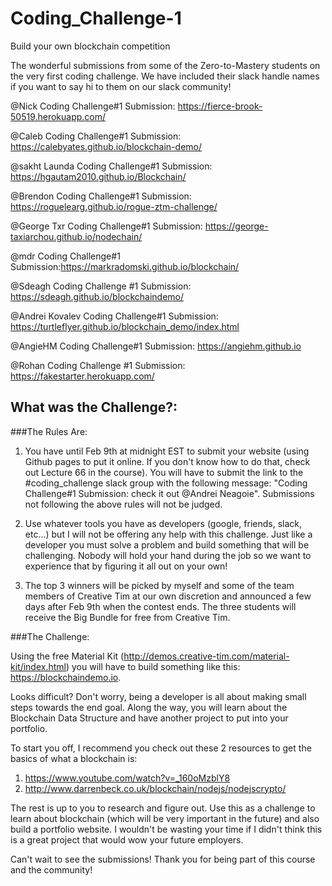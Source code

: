# Coding_Challenge-1
Build your own blockchain competition

The wonderful submissions from some of the Zero-to-Mastery students on the very first coding challenge. We have included their slack handle names if you want to say hi to them on our slack community!

@Nick Coding Challenge#1 Submission: https://fierce-brook-50519.herokuapp.com/ 

@Caleb Coding Challenge#1 Submission: https://calebyates.github.io/blockchain-demo/

@sakht Launda Coding Challenge#1 Submission: https://hgautam2010.github.io/Blockchain/ 

@Brendon Coding Challenge#1 Submission: https://roguelearg.github.io/rogue-ztm-challenge/ 

@George Txr Coding Challenge#1 Submission: https://george-taxiarchou.github.io/nodechain/

@mdr Coding Challenge#1 Submission:https://markradomski.github.io/blockchain/ 

@Sdeagh Coding Challenge #1 Submission: https://sdeagh.github.io/blockchaindemo/ 

@Andrei Kovalev Coding Challenge#1 Submission: https://turtleflyer.github.io/blockchain_demo/index.html 

@AngieHM Coding Challenge#1 Submission: https://angiehm.github.io

@Rohan Coding Challenge #1 Submission: https://fakestarter.herokuapp.com/ 

## What was the Challenge?:

###The Rules Are:

1. You have until Feb 9th at midnight EST to submit your website (using Github pages to put it online. If you don't know how to do that, check out Lecture 66 in the course). You will have to submit the link to the #coding_challenge slack group with the following message:  "Coding Challenge#1 Submission:<your link here> check it out @Andrei Neagoie". Submissions not following the above rules will not be judged. 

2. Use whatever tools you have as developers (google, friends, slack, etc...) but I will not be offering any help with this challenge. Just like a developer you must solve a problem and build something that will be challenging. Nobody will hold your hand during the job so we want to experience that by figuring it all out on your own!

3. The top 3 winners will be picked by myself and some of the team members of Creative Tim at our own discretion and announced a few days after Feb 9th when the contest ends. The three students will receive the Big Bundle for free from Creative Tim. 

###The Challenge:

Using the free Material Kit (http://demos.creative-tim.com/material-kit/index.html) you will have to build something like this: https://blockchaindemo.io.

Looks difficult? Don't worry, being a developer is all about making small steps towards the end goal. Along the way, you will learn about the Blockchain Data Structure and have another project to put into your portfolio. 

To start you off, I recommend you check out these 2 resources to get the basics of what a blockchain is:
1. https://www.youtube.com/watch?v=_160oMzblY8
2. http://www.darrenbeck.co.uk/blockchain/nodejs/nodejscrypto/

The rest is up to you to research and figure out. Use this as a challenge to learn about blockchain (which will be very important in the future) and also build a portfolio website. I wouldn't be wasting your time if I didn't think this is a great project that would wow your future employers. 

Can't wait to see the submissions! Thank you for being part of this course and the community!
